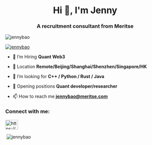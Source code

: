 <h1 align="center">Hi 👋, I'm Jenny</h1>
<h3 align="center">A recruitment consultant from Meritse</h3>

<p align="left"> <img src="https://komarev.com/ghpvc/?username=jennybao&label=Profile%20views&color=0e75b6&style=flat" alt="jennybao" /> </p>

<p align="left"> <a href="https://github.com/ryo-ma/github-profile-trophy"><img src="https://github-profile-trophy.vercel.app/?username=jennybao" alt="jennybao" /></a> </p>

- 🔭 I’m Hiring **Quant Web3**

- 🌱 Location **Remote/Beijing/Shanghai/Shenzhen/Singapore/HK**

- 👯 I’m looking for **C++ / Python / Rust / Java**

- 🤝 Opening positions **Quant developer/researcher**

- 📫 How to reach me **jennybao@meritse.com**

<h3 align="left">Connect with me:</h3>
<p align="left">
<a href="https://linkedin.com/in/https://www.linkedin.com/in/jenny-bao-610021269?lipi=urn%3ali%3apage%3ad_flagship3_profile_view_base_contact_details%3blnaa%2box7swie9hilimrmgg%3d%3d" target="blank"><img align="center" src="https://raw.githubusercontent.com/rahuldkjain/github-profile-readme-generator/master/src/images/icons/Social/linked-in-alt.svg" alt="https://www.linkedin.com/in/jenny-bao-610021269?lipi=urn%3ali%3apage%3ad_flagship3_profile_view_base_contact_details%3blnaa%2box7swie9hilimrmgg%3d%3d" height="30" width="40" /></a>
</p>

<p>&nbsp;<img align="center" src="https://github-readme-stats.vercel.app/api?username=jennybao&show_icons=true&locale=en" alt="jennybao" /></p>
